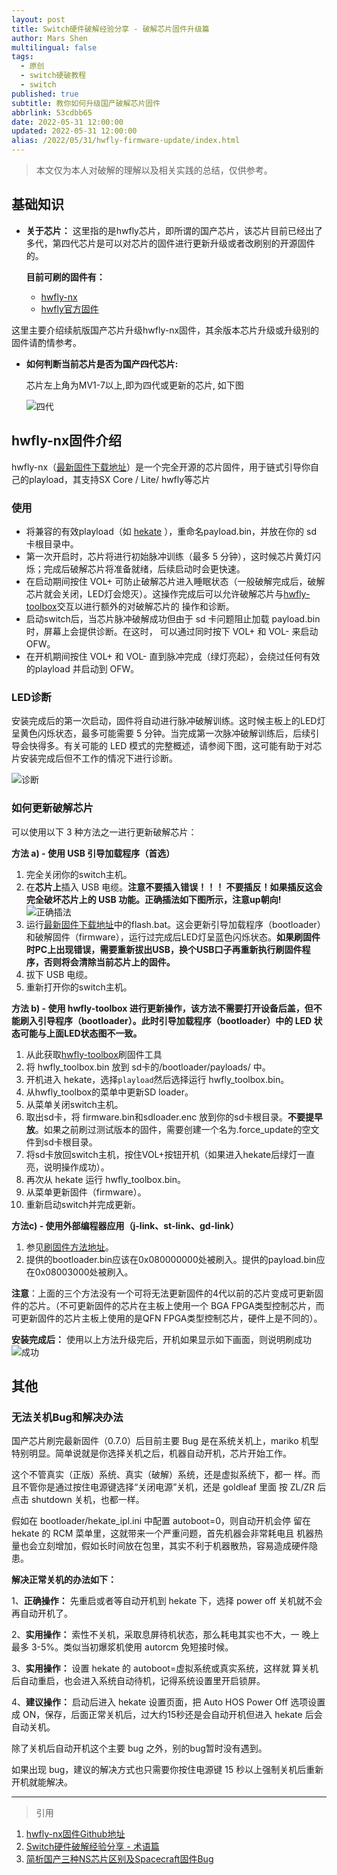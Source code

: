 ```yaml
---
layout: post
title: Switch硬件破解经验分享 - 破解芯片固件升级篇
author: Mars Shen
multilingual: false
tags:
  - 原创
  - switch硬破教程
  - switch
published: true
subtitle: 教你如何升级国产破解芯片固件
abbrlink: 53cdbb65
date: 2022-05-31 12:00:00 
updated: 2022-05-31 12:00:00
alias: /2022/05/31/hwfly-firmware-update/index.html
---
```

>本文仅为本人对破解的理解以及相关实践的总结，仅供参考。

## 基础知识

- **关于芯片：** 这里指的是hwfly芯片，即所谓的国产芯片，该芯片目前已经出了多代，第四代芯片是可以对芯片的固件进行更新升级或者改刷别的开源固件的。

	**目前可刷的固件有：**
	+ [hwfly-nx](https://github.com/hwfly-nx/firmware)
	+ [hwfly官方固件](https://www.chipnx.com/)
    
 这里主要介绍续航版国产芯片升级hwfly-nx固件，其余版本芯片升级或升级别的固件请酌情参考。
<!-- more -->
- **如何判断当前芯片是否为国产四代芯片:**

  芯片左上角为MV1-7以上,即为四代或更新的芯片, 如下图

   ![四代](/img/switch/Flashable-Core-SWD.jpg)

## hwfly-nx固件介绍

hwfly-nx（[最新固件下载地址](https://github.com/hwfly-nx/firmware/releases/latest)）是一个完全开源的芯片固件，用于链式引导你自己的playload，其支持SX Core / Lite/ hwfly等芯片

### 使用

- 将兼容的有效playload（如 [hekate](https://github.com/CTCaer/hekate/releases) ），重命名payload.bin，并放在你的 sd 卡根目录中。
- 第一次开启时，芯片将进行初始脉冲训练（最多 5 分钟），这时候芯片黄灯闪烁；完成后破解芯片将准备就绪，后续启动时会更快速。
- 在启动期间按住 VOL+ 可防止破解芯片进入睡眠状态（一般破解完成后，破解芯片就会关闭，LED灯会熄灭）。这操作完成后可以允许破解芯片与[hwfly-toolbox](https://github.com/hwfly-nx/hwfly-toolbox)交互以进行额外的对破解芯片的 操作和诊断。
- 启动switch后，当芯片脉冲破解成功但由于 sd 卡问题阻止加载 payload.bin 时，屏幕上会提供诊断。在这时， 可以通过同时按下 VOL+ 和 VOL- 来启动OFW。
- 在开机期间按住 VOL+ 和 VOL- 直到脉冲完成（绿灯亮起），会绕过任何有效的playload 并启动到 OFW。

### LED诊断

  安装完成后的第一次启动，固件将自动进行脉冲破解训练。这时候主板上的LED灯呈黄色闪烁状态，最多可能需要 5 分钟。当完成第一次脉冲破解训练后，后续引导会快得多。有关可能的 LED 模式的完整概述，请参阅下图，这可能有助于对芯片安装完成后但不工作的情况下进行诊断。

![诊断](/img/switch/switch-modchip-led-pattern.gif)

### 如何更新破解芯片

  可以使用以下 3 种方法之一进行更新破解芯片：

**方法 a) - 使用 USB 引导加载程序（首选）**

1. 完全关闭你的switch主机。
2. 在**芯片上**插入 USB 电缆。**注意不要插入错误！！！ 不要插反！如果插反这会完全破坏芯片上的 USB 功能。正确插法如下图所示，注意up朝向!**
![正确插法](/img/switch/Hwfly-for-switch-lite-oled-chip-ic-cable-black-board-payment-sx-cx.png_320x320.jpg)
3. 运行[最新固件下载地址](https://github.com/hwfly-nx/firmware/releases/latest)中的flash.bat。这会更新引导加载程序（bootloader）和破解固件（firmware），运行过完成后LED灯呈蓝色闪烁状态。**如果刷固件时PC上出现错误，需要重新拔出USB，换个USB口子再重新执行刷固件程序，否则将会清除当前芯片上的固件。**
4. 拔下 USB 电缆。
5. 重新打开你的switch主机。

**方法 b) - 使用 hwfly-toolbox 进行更新操作，该方法不需要打开设备后盖，但不能刷入引导程序（bootloader）。此时引导加载程序（bootloader）中的 LED 状态可能与上面LED状态图不一致。**

1. 从此获取[hwfly-toolbox](https://github.com/hwfly-nx/hwfly-toolbox/releases)刷固件工具
2. 将 hwfly_toolbox.bin 放到 sd卡的/bootloader/payloads/ 中。
3. 开机进入 hekate，选择```playload```然后选择运行 hwfly_toolbox.bin。
4. 从hwfly_toolbox的菜单中更新SD loader。
5. 从菜单关闭switch主机。
6. 取出sd卡，将 firmware.bin和sdloader.enc 放到你的sd卡根目录。**不要提早放**。如果之前刷过测试版本的固件，需要创建一个名为.force_update的空文件到sd卡根目录。
7. 将sd卡放回switch主机，按住VOL+按钮开机（如果进入hekate后绿灯一直亮，说明操作成功）。
8. 再次从 hekate 运行 hwfly_toolbox.bin。
9. 从菜单更新固件（firmware）。
10. 重新启动switch并完成更新。

**方法c) - 使用外部编程器应用（j-link、st-link、gd-link）** 

1. 参见[刷固件方法地址](https://www.sthetix.info/flashing-updating-unbricking-the-chip/)。
2. 提供的bootloader.bin应该在0x080000000处被刷入。提供的payload.bin应在0x08003000处被刷入。


**注意**：上面的三个方法没有一个可将无法更新固件的4代以前的芯片变成可更新固件的芯片。（不可更新固件的芯片在主板上使用一个 BGA FPGA类型控制芯片，而可更新固件的芯片主板上使用的是QFN FPGA类型控制芯片，硬件上是不同的）。


**安装完成后：**
使用以上方法升级完后，开机如果显示如下画面，则说明刷成功
![成功](/img/switch/maxresdefault.jpg)

## 其他

### 无法关机Bug和解决办法

国产芯片刷完最新固件（0.7.0）后目前主要 Bug 是在系统关机上，mariko 机型特别明显。简单说就是你选择关机之后，机器自动开机，芯片开始工作。

这个不管真实（正版）系统、真实（破解）系统，还是虚拟系统下，都一 样。而且不管你是通过按住电源键选择“关闭电源”关机，还是 goldleaf 里面 按 ZL/ZR 后点击 shutdown 关机，也都一样。

假如在 bootloader/hekate_ipl.ini 中配置 autoboot=0，则自动开机会停 留在 hekate 的 RCM 菜单里，这就带来一个严重问题，首先机器会非常耗电且 机器热量也会立刻增加，假如长时间放在包里，其实不利于机器散热，容易造成硬件隐患。

**解决正常关机的办法如下：**

1、**正确操作：** 先重启或者等自动开机到 hekate 下，选择 power off 关机就不会再自动开机了。

2、**实用操作：** 索性不关机，采取息屏待机状态，那么耗电其实也不大，一 晚上最多 3-5%。类似当初爆浆机使用 autorcm 免短接时候。

3、**实用操作：** 设置 hekate 的 autoboot=虚拟系统或真实系统，这样就 算关机后自动重启，也会进入系统自动待机，记得系统设置里开启锁屏。

4、**建议操作：** 启动后进入 hekate 设置页面，把 Auto HOS Power Off 选项设置成 ON，保存，后面正常关机后，过大约15秒还是会自动开机但进入 hekate 后会自动关机。

除了关机后自动开机这个主要 bug 之外，别的bug暂时没有遇到。

如果出现 bug，建议的解决方式也只需要你按住电源键 15 秒以上强制关机后重新开机就能解决。

---
> 引用

1. [hwfly-nx固件Github地址](https://github.com/hwfly-nx/firmware)
2. [Switch硬件破解经验分享 - 术语篇](/posts/f96d7ec4/)
3. [简析国产三种NS芯片区别及Spacecraft固件Bug](http://www.265xh.com/nszhinan/4246.html)
